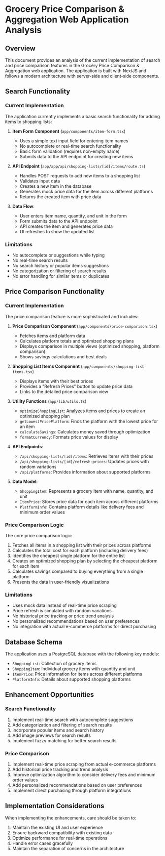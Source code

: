 # Grocery Price Comparison & Aggregation Web Application Analysis

## Overview
This document provides an analysis of the current implementation of search and price comparison features in the Grocery Price Comparison & Aggregation web application. The application is built with NextJS and follows a modern architecture with server-side and client-side components.

## Search Functionality

### Current Implementation
The application currently implements a basic search functionality for adding items to shopping lists:

1. **Item Form Component** (`app/components/item-form.tsx`)
   - Uses a simple text input field for entering item names
   - No autocomplete or real-time search functionality
   - Basic form validation (requires non-empty name)
   - Submits data to the API endpoint for creating new items

2. **API Endpoint** (`app/app/api/shopping-lists/[id]/items/route.ts`)
   - Handles POST requests to add new items to a shopping list
   - Validates input data
   - Creates a new item in the database
   - Generates mock price data for the item across different platforms
   - Returns the created item with price data

3. **Data Flow**:
   - User enters item name, quantity, and unit in the form
   - Form submits data to the API endpoint
   - API creates the item and generates price data
   - UI refreshes to show the updated list

### Limitations
- No autocomplete or suggestions while typing
- No real-time search results
- No search history or popular items suggestions
- No categorization or filtering of search results
- No error handling for similar items or duplicates

## Price Comparison Functionality

### Current Implementation
The price comparison feature is more sophisticated and includes:

1. **Price Comparison Component** (`app/components/price-comparison.tsx`)
   - Fetches items and platform data
   - Calculates platform totals and optimized shopping plans
   - Displays comparison in multiple views (optimized shopping, platform comparison)
   - Shows savings calculations and best deals

2. **Shopping List Items Component** (`app/components/shopping-list-items.tsx`)
   - Displays items with their best prices
   - Provides a "Refresh Prices" button to update price data
   - Links to the detailed price comparison view

3. **Utility Functions** (`app/lib/utils.ts`)
   - `optimizeShoppingList`: Analyzes items and prices to create an optimized shopping plan
   - `getLowestPricePlatform`: Finds the platform with the lowest price for an item
   - `calculateSavings`: Calculates money saved through optimization
   - `formatCurrency`: Formats price values for display

4. **API Endpoints**:
   - `/api/shopping-lists/[id]/items`: Retrieves items with their prices
   - `/api/shopping-lists/[id]/refresh-prices`: Updates prices with random variations
   - `/api/platforms`: Provides information about supported platforms

5. **Data Model**:
   - `ShoppingItem`: Represents a grocery item with name, quantity, and unit
   - `ItemPrice`: Stores price data for each item across different platforms
   - `PlatformInfo`: Contains platform details like delivery fees and minimum order values

### Price Comparison Logic
The core price comparison logic:
1. Fetches all items in a shopping list with their prices across platforms
2. Calculates the total cost for each platform (including delivery fees)
3. Identifies the cheapest single platform for the entire list
4. Creates an optimized shopping plan by selecting the cheapest platform for each item
5. Calculates savings compared to buying everything from a single platform
6. Presents the data in user-friendly visualizations

### Limitations
- Uses mock data instead of real-time price scraping
- Price refresh is simulated with random variations
- No historical price tracking or price trend analysis
- No personalized recommendations based on user preferences
- No integration with actual e-commerce platforms for direct purchasing

## Database Schema
The application uses a PostgreSQL database with the following key models:
- `ShoppingList`: Collection of grocery items
- `ShoppingItem`: Individual grocery items with quantity and unit
- `ItemPrice`: Price information for items across different platforms
- `PlatformInfo`: Details about supported shopping platforms

## Enhancement Opportunities

### Search Functionality
1. Implement real-time search with autocomplete suggestions
2. Add categorization and filtering of search results
3. Incorporate popular items and search history
4. Add image previews for search results
5. Implement fuzzy matching for better search results

### Price Comparison
1. Implement real-time price scraping from actual e-commerce platforms
2. Add historical price tracking and trend analysis
3. Improve optimization algorithm to consider delivery fees and minimum order values
4. Add personalized recommendations based on user preferences
5. Implement direct purchasing through platform integrations

## Implementation Considerations
When implementing the enhancements, care should be taken to:
1. Maintain the existing UI and user experience
2. Ensure backward compatibility with existing data
3. Optimize performance for real-time operations
4. Handle error cases gracefully
5. Maintain the separation of concerns in the architecture
